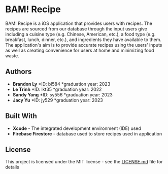 # BAM! Recipe
BAM! Recipe is a iOS application that provides users with recipes. The recipes are sourced from our database through the input users give including a cuisine type (e.g. Chinese, American, etc.), a food type (e.g. breakfast, lunch, dinner, etc.), and ingredients they have available to them. The application's aim is to provide accurate recipes using the users' inputs as well as creating convenience for users at home and minimizing food waste.

## Authors
* __Brandon Ly__
 *ID: bl584
 *graduation year: 2023
* __Le Trinh__
 *ID: lkt35
 *graduation year: 2022
* __Sandy Yang__
 *ID: sy556
 *graduation year: 2023
* __Jacy Yu__
 *ID: jy529
 *graduation year: 2023

## Built With
* __Xcode__ - The integrated development environment (IDE) used
* __Firebase Firestore__ - database used to store recipes used in application

## License
This project is licensed under the MIT license - see the [LICENSE.md](https://github.com/weyheyitsjc/BAM-Recipe/blob/master/LICENSE.md) file for details
